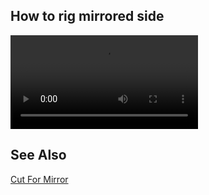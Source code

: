 ## How to rig mirrored side ##

![Watch it](https://github.com/zadium/Blender_OpenSIM/raw/main/examples/RigMirror/EyeRigMirror.mp4)

## See Also

[Cut For Mirror](.\examples\CutForMirror\CutForMirror.md)

